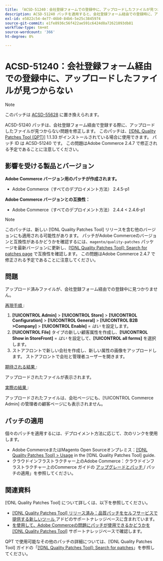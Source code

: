 ```yaml
---
title: 「ACSD-51240：会社登録フォームでの登録中に、アップロードしたファイルが見つからない」
description: ACSD-51240 パッチを適用すると、会社登録フォーム経由での登録時に、アップロードしたファイルが見つからないAdobe Commerceの問題を修正できます。
exl-id: e5822c54-4e77-46b0-84b6-5e25c3845974
source-git-commit: e1fe8936c56f422ae591c6424d8a72621093db81
workflow-type: tm+mt
source-wordcount: '366'
ht-degree: 0%

---
```


# ACSD-51240：会社登録フォーム経由での登録中に、アップロードしたファイルが見つからない

>[!NOTE]
>
>このパッチは [ACSD-55628](/help/support-tools/patches-available-in-qpt-tool/v1-1-42/acsd-55628-upload-file-company-registration-form-replace-file-customer-attribute-storefront.md) に置き換えられます。

ACSD-51240 パッチは、会社登録フォーム経由で登録する際に、アップロードしたファイルが見つからない問題を修正します。 このパッチは、[[!DNL Quality Patches Tool (QPT)]](/help/announcements/adobe-commerce-announcements/magento-quality-patches-released-new-tool-to-self-serve-quality-patches.md) 1.1.33 がインストールされている場合に使用できます。 パッチ ID は ACSD-51240 です。 この問題はAdobe Commerce 2.4.7 で修正される予定であることに注意してください。

## 影響を受ける製品とバージョン

**Adobe Commerce バージョン用のパッチが作成されます。**

* Adobe Commerce（すべてのデプロイメント方法） 2.4.5-p1

**Adobe Commerce バージョンとの互換性：**

* Adobe Commerce（すべてのデプロイメント方法） 2.4.4 &lt; 2.4.6-p1

>[!NOTE]
>
>このパッチは、新しい [!DNL Quality Patches Tool] リリースを含む他のバージョンにも適用される可能性があります。 パッチがAdobe Commerceのバージョンと互換性があるかどうかを確認するには、`magento/quality-patches` パッケージを最新バージョンに更新し、[[!DNL Quality Patches Tool]: Search for patches page](<https://experienceleague.adobe.com/tools/commerce-quality-patches/index.html?lang=ja>) で互換性を確認します。 この問題はAdobe Commerce 2.4.7 で修正される予定であることに注意してください。

## 問題

アップロード済みファイルが、会社登録フォーム経由での登録中に見つかりません。

<u> 再現手順 </u>:

1. **[!UICONTROL Admin]** > **[!UICONTROL Store]** > **[!UICONTROL Configuration]** > **[!UICONTROL General]** > **[!UICONTROL B2B >Company]** > **[!UICONTROL Enable]** = *はい* を設定します。
1. **[!UICONTROL File]** タイプの新しい顧客属性を作成し、**[!UICONTROL Show in StoreFront]** = *はい* を設定して、**[!UICONTROL all forms]** を選択します。
1. ストアフロントで新しい会社を作成し、新しい属性の画像をアップロードします。
ストアフロントで会社と管理者ユーザーを開きます。

<u> 期待される結果 </u>:

アップロードされたファイルが表示されます。

<u> 実際の結果 </u>:

アップロードされたファイルは、会社ページにも、[!UICONTROL Commerce Admin] の管理者の顧客ページにも表示されません。

## パッチの適用

個々のパッチを適用するには、デプロイメント方法に応じて、次のリンクを使用します。

* Adobe CommerceまたはMagento Open Sourceオンプレミス：[[!DNL Quality Patches Tool] > Usage](https://experienceleague.adobe.com/docs/commerce-operations/tools/quality-patches-tool/usage.html?lang=ja) in the [!DNL Quality Patches Tool] guide.
* クラウドインフラストラクチャー上のAdobe Commerce：クラウドインフラストラクチャー上のCommerce ガイドの [ アップグレードとパッチ ](https://experienceleague.adobe.com/docs/commerce-cloud-service/user-guide/develop/upgrade/apply-patches.html?lang=ja)/ パッチの適用」を参照してください。

## 関連資料

[!DNL Quality Patches Tool] について詳しくは、以下を参照してください。

* [[!DNL Quality Patches Tool]  リリース済み：品質パッチをセルフサービスで提供する新しいツール ](/help/announcements/adobe-commerce-announcements/magento-quality-patches-released-new-tool-to-self-serve-quality-patches.md) アドビのサポートナレッジベースに含まれています。
* [ を使用して、Adobe Commerceの問題にパッチが使用できるかどうかを  [!DNL Quality Patches Tool]](/help/support-tools/patches-available-in-qpt-tool/check-patch-for-magento-issue-with-magento-quality-patches.md) サポートナレッジベースで確認します。

QPT で使用可能なその他のパッチの詳細については、[!DNL Quality Patches Tool] ガイドの「[[!DNL Quality Patches Tool]: Search for patches](https://experienceleague.adobe.com/tools/commerce-quality-patches/index.html?lang=ja)」を参照してください。
